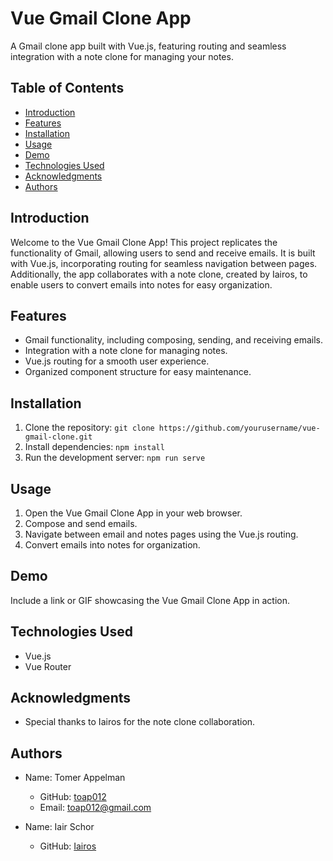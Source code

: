 # Vue Gmail Clone App

A Gmail clone app built with Vue.js, featuring routing and seamless integration with a note clone for managing your notes.

## Table of Contents

- [Introduction](#introduction)
- [Features](#features)
- [Installation](#installation)
- [Usage](#usage)
- [Demo](#demo)
- [Technologies Used](#technologies-used)
- [Acknowledgments](#acknowledgments)
- [Authors](#authors)

## Introduction

Welcome to the Vue Gmail Clone App! This project replicates the functionality of Gmail, allowing users to send and receive emails. It is built with Vue.js, incorporating routing for seamless navigation between pages. Additionally, the app collaborates with a note clone, created by Iairos, to enable users to convert emails into notes for easy organization.

## Features

- Gmail functionality, including composing, sending, and receiving emails.
- Integration with a note clone for managing notes.
- Vue.js routing for a smooth user experience.
- Organized component structure for easy maintenance.

## Installation

1. Clone the repository: `git clone https://github.com/yourusername/vue-gmail-clone.git`
2. Install dependencies: `npm install`
3. Run the development server: `npm run serve`

## Usage

1. Open the Vue Gmail Clone App in your web browser.
2. Compose and send emails.
3. Navigate between email and notes pages using the Vue.js routing.
4. Convert emails into notes for organization.

## Demo

Include a link or GIF showcasing the Vue Gmail Clone App in action.

## Technologies Used

- Vue.js
- Vue Router

## Acknowledgments

- Special thanks to Iairos for the note clone collaboration.

## Authors

- Name: Tomer Appelman
  - GitHub: [toap012](https://github.com/toap012)
  - Email: toap012@gmail.com

- Name: Iair Schor
  - GitHub: [Iairos](https://github.com/Iairos)
